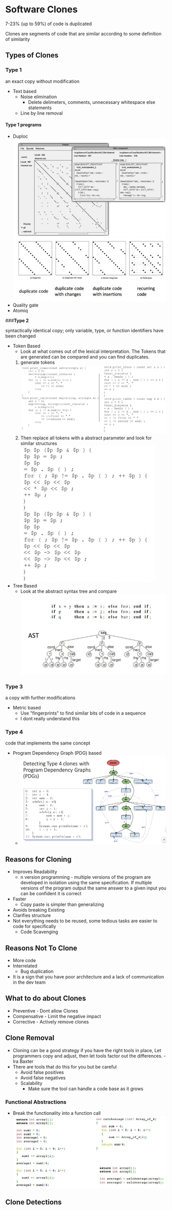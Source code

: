 # Software Clones

7-23% (up to 59%) of code is duplicated

Clones are segments of code that are similar according to some definition of similarity

## Types of Clones

### __Type 1__

an exact copy without modification

- Text based
    - Noise elimination
        - Delete delimeters, comments, unnecessary whitespace else statements
    - Line by line removal

#### Type 1 programs

- Duploc
  ![](img/duploc_program.jpeg) ![](img/duploc_how_to_read.jpeg)
- Quality gate
- Atomiq

###__Type 2__

syntactically identical copy; only variable, type, or function identifiers have been changed

- Token Based
    - Look at what comes out of the lexical interpretation. The Tokens that are generated can be compared and you can find duplicates.
    1. generate tokens
      ![](img/transforming_to_tokens.jpeg)
    2. Then replace all tokens with a abstract parameter and look for similar structures
    ![](img/transforming_to_abstract.jpeg)
- Tree Based
    - Look at the abstract syntax tree and compare
    ![](img/transforming_to_ast.jpeg)

### __Type 3__

a copy with further modifications

- Metric based
    - Use "fingerprints" to find similar bits of code in a sequence
    - I dont really understand this

### __Type 4__

code that implements the same concept

- Program Dependency Graph (PDG) based
    - ![](img/program_dependency_graphs.jpeg)


## Reasons for Cloning

- Improves Readability
    - n version programming - multiple versions of the program are developed in isolation using the same specification. If multiple versions of the program output the same answer to a given input you can be confident it is correct
- Faster
    - Copy paste is simpler than generalizing
- Avoids breaking Existing
- Clarifies structure
- Not everything needs to be reused, some tedious tasks are easier to code for specifically
    - Code Scavenging

## Reasons Not To Clone

- More code
- Interrelated
    - Bug duplication
- It is a sign that you have poor architecture and a lack of communication in the dev team

## What to do about Clones

- Preventive - Dont allow Clones
- Compensative - Limit the negative impact
- Corrective - Actively remove clones

## Clone Removal

- Cloning can be a good strategy if you have the right tools in place, Let programmers copy and adjust, then let tools factor out the differences. - Ira Baxter
- There are tools that do this for you but be careful
    - Avoid false positives
    - Avoid false negatives
    - Scalability
        - Make sure the tool can handle a code base as it grows


### Functional Abstractions
- Break the functionality into a function call
  ![](img/functional_abstraction.jpeg)

## Clone Detections
